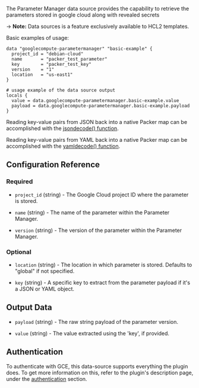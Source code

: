 The Parameter Manager data source provides the capability to retrieve the parameters stored in google cloud along with revealed secrets

-> **Note:** Data sources is a feature exclusively available to HCL2 templates.

Basic examples of usage:

```hcl
data "googlecompute-parametermanager" "basic-example" {
  project_id = "debian-cloud"
  name       = "packer_test_parameter"
  key        = "packer_test_key"
  version    = "1"
  location   = "us-east1"    
}

# usage example of the data source output
locals {
  value = data.googlecompute-parametermanager.basic-example.value
  payload = data.googlecompute-parametermanager.basic-example.payload
}
```

Reading key-value pairs from JSON back into a native Packer map can be accomplished
with the [jsondecode() function](/packer/docs/templates/hcl_templates/functions/encoding/jsondecode).

Reading key-value pairs from YAML back into a native Packer map can be accomplished
with the [yamldecode() function](/packer/docs/templates/hcl_templates/functions/encoding/yamldecode).

## Configuration Reference

### Required

<!-- Code generated from the comments of the Config struct in datasource/parametermanager/data.go; DO NOT EDIT MANUALLY -->

- `project_id` (string) - The Google Cloud project ID where the parameter is stored.

- `name` (string) - The name of the parameter within the Parameter Manager.

- `version` (string) - The version of the parameter within the Parameter Manager.

<!-- End of code generated from the comments of the Config struct in datasource/parametermanager/data.go; -->


### Optional

<!-- Code generated from the comments of the Config struct in datasource/parametermanager/data.go; DO NOT EDIT MANUALLY -->

- `location` (string) - The location in which parameter is stored. Defaults to "global" if not specified.

- `key` (string) - A specific key to extract from the parameter payload if it's a JSON or YAML object.

<!-- End of code generated from the comments of the Config struct in datasource/parametermanager/data.go; -->


## Output Data

<!-- Code generated from the comments of the DatasourceOutput struct in datasource/parametermanager/data.go; DO NOT EDIT MANUALLY -->

- `payload` (string) - The raw string payload of the parameter version.

- `value` (string) - The value extracted using the 'key', if provided.

<!-- End of code generated from the comments of the DatasourceOutput struct in datasource/parametermanager/data.go; -->


## Authentication

To authenticate with GCE, this data-source supports everything the plugin does.
To get more information on this, refer to the plugin's description page, under
the [authentication](/packer/integrations/hashicorp/googlecompute#authentication) section.
